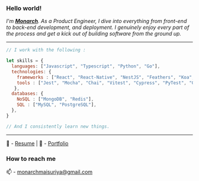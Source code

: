 


<!-- <img margin="auto" src="https://i.ibb.co/h29DXtb/w.png"/> -->

### Hello world!

<p>
  <em>
   I'm <a href="https://www.about.me/monarchmaisuriya" target="_blank"> <b>Monarch</b></a>. As a Product Engineer, I dive into everything from front-end to back-end  development, and deployment. I genuinely enjoy every part of the process and get a kick out of building software from the ground up. <br>
  </em>  
</p>
<hr>


```javascript
// I work with the following :

let skills = {
  languages: ["Javascript", "Typescript", "Python", "Go"],
  technologies: {
    frameworks : ["React", "React-Native", "NestJS", "Feathers", "Koa", "Fastify", "Django", "Flask", "FastAPI", "Fiber"],
    tools : ["Jest", "Mocha", "Chai", "Vitest", "Cypress", "PyTest", "Git", "GCP", "AWS", "Docker", "Kubernetes"]
   },
  databases: {
    NoSQL : ["MongoDB", "Redis"],
    SQL : ["MySQL", "PostgreSQL"],
  },
}

// And I consistently learn new things. 
```

<hr>


📝 - [Resume](https://docs.google.com/document/d/e/2PACX-1vQvIEZ9MHsreLu1uICM5mJAVveYp-Gwe4cCJ328dXm3W7qALVXG6AtIBhEG1efMdJMS2Ck9RgPCkXBL/pub) | 🔭 - [Portfolio](https://monarchmaisuriya.github.io/portfolio/)

### How to reach me

📫 - <a href="mailto:monarchmaisuriya@gmail.com">monarchmaisuriya@gmail.com</a>




<!--
**ingeniousambivert/ingeniousambivert** is a ✨ _special_ ✨ repository because its `README.md` (this file) appears on your GitHub profile.

Here are some ideas to get you started:

- 🔭 I’m currently working on ...
- 🌱 I’m currently learning ...
- 👯 I’m looking to collaborate on ...
- 🤔 I’m looking for help with ...
- 💬 Ask me about ...
- 😄 Pronouns: ...
- ⚡ Fun fact: ...

-->
